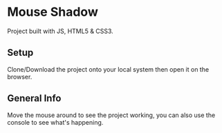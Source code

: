 # Mouse Shadow
Project built with JS, HTML5 & CSS3.

## Setup
Clone/Download the project onto your local system then open it on the browser.

## General Info
Move the mouse around to see the project working, you can also use the console to see what's happening.
